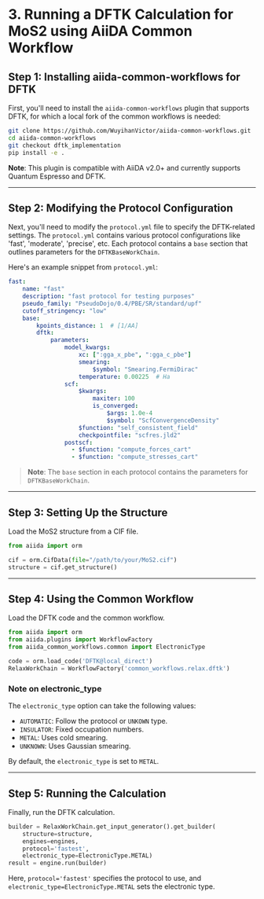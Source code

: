 # 3. Running a DFTK Calculation for MoS2 using AiiDA Common Workflow

## Step 1: Installing aiida-common-workflows for DFTK
First, you'll need to install the `aiida-common-workflows` plugin that supports DFTK,
for which a local fork of the common workflows is needed:
```bash
git clone https://github.com/WuyihanVictor/aiida-common-workflows.git
cd aiida-common-workflows
git checkout dftk_implementation
pip install -e .
```

**Note**: This plugin is compatible with AiiDA v2.0+
and currently supports Quantum Espresso and DFTK.

---

## Step 2: Modifying the Protocol Configuration

Next, you'll need to modify the `protocol.yml` file to specify the DFTK-related
settings. The `protocol.yml` contains various protocol configurations like
'fast', 'moderate', 'precise', etc. Each protocol contains a `base` section
that outlines parameters for the `DFTKBaseWorkChain`.

Here's an example snippet from `protocol.yml`:

```yaml
fast:
    name: "fast"
    description: "fast protocol for testing purposes"
    pseudo_family: "PseudoDojo/0.4/PBE/SR/standard/upf"
    cutoff_stringency: "low"
    base:
        kpoints_distance: 1  # [1/AA]
        dftk:
            parameters:
                model_kwargs:
                    xc: [":gga_x_pbe", ":gga_c_pbe"]
                    smearing:
                        $symbol: "Smearing.FermiDirac"
                    temperature: 0.00225  # Ha
                scf:
                    $kwargs:
                        maxiter: 100
                        is_converged:
                            $args: 1.0e-4
                            $symbol: "ScfConvergenceDensity"
                    $function: "self_consistent_field"
                    checkpointfile: "scfres.jld2"
                postscf:
                  - $function: "compute_forces_cart"
                  - $function: "compute_stresses_cart"
```

> **Note**: The `base` section in each protocol contains the parameters for `DFTKBaseWorkChain`.

---

## Step 3: Setting Up the Structure

Load the MoS2 structure from a CIF file.

```python
from aiida import orm

cif = orm.CifData(file="/path/to/your/MoS2.cif")
structure = cif.get_structure()
```

---

## Step 4: Using the Common Workflow

Load the DFTK code and the common workflow.

```python
from aiida import orm
from aiida.plugins import WorkflowFactory
from aiida_common_workflows.common import ElectronicType

code = orm.load_code('DFTK@local_direct')
RelaxWorkChain = WorkflowFactory('common_workflows.relax.dftk')
```

### Note on electronic_type

The `electronic_type` option can take the following values:
- `AUTOMATIC`: Follow the protocol or `UNKOWN` type.
- `INSULATOR`: Fixed occupation numbers.
- `METAL`: Uses cold smearing.
- `UNKNOWN`: Uses Gaussian smearing.

By default, the `electronic_type` is set to `METAL`.

---

## Step 5: Running the Calculation

Finally, run the DFTK calculation.

```python
builder = RelaxWorkChain.get_input_generator().get_builder(
    structure=structure,
    engines=engines,
    protocol='fastest',
    electronic_type=ElectronicType.METAL)
result = engine.run(builder)
```

Here, `protocol='fastest'` specifies the protocol to use,
and `electronic_type=ElectronicType.METAL` sets the electronic type.
